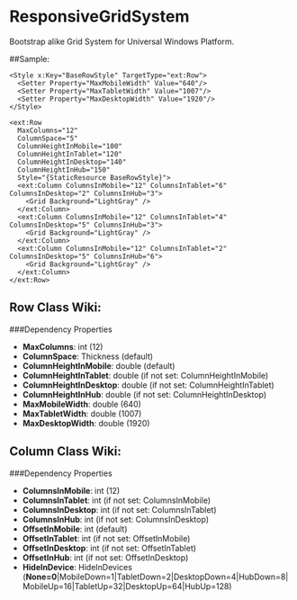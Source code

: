 # ResponsiveGridSystem
Bootstrap alike Grid System for Universal Windows Platform.

##Sample:
```xaml
<Style x:Key="BaseRowStyle" TargetType="ext:Row">
  <Setter Property="MaxMobileWidth" Value="640"/>
  <Setter Property="MaxTabletWidth" Value="1007"/>
  <Setter Property="MaxDesktopWidth" Value="1920"/>
</Style>

<ext:Row 
  MaxColumns="12" 
  ColumnSpace="5" 
  ColumnHeightInMobile="100" 
  ColumnHeightInTablet="120" 
  ColumnHeightInDesktop="140" 
  ColumnHeightInHub="150"
  Style="{StaticResource BaseRowStyle}">
  <ext:Column ColumnsInMobile="12" ColumnsInTablet="6" ColumnsInDesktop="2" ColumnsInHub="3">
    <Grid Background="LightGray" />
  </ext:Column>
  <ext:Column ColumnsInMobile="12" ColumnsInTablet="4" ColumnsInDesktop="5" ColumnsInHub="3">
    <Grid Background="LightGray" />
  </ext:Column>
  <ext:Column ColumnsInMobile="12" ColumnsInTablet="2" ColumnsInDesktop="5" ColumnsInHub="6">
    <Grid Background="LightGray" />
  </ext:Column>
</ext:Row>
```

## Row Class Wiki:
###Dependency Properties
* **MaxColumns**: int (12)
* **ColumnSpace**:  Thickness (default)
* **ColumnHeightInMobile**: double (default)
* **ColumnHeightInTablet**: double (if not set: ColumnHeightInMobile)
* **ColumnHeightInDesktop**: double (if not set: ColumnHeightInTablet)
* **ColumnHeightInHub**: double (if not set: ColumnHeightInDesktop)
* **MaxMobileWidth**: double (640)
* **MaxTabletWidth**: double (1007)
* **MaxDesktopWidth**: double (1920)

## Column Class Wiki:
###Dependency Properties
* **ColumnsInMobile**: int (12)
* **ColumnsInTablet**: int (if not set: ColumnsInMobile)
* **ColumnsInDesktop**: int (if not set: ColumnsInTablet)
* **ColumnsInHub**: int (if not set: ColumnsInDesktop)
* **OffsetInMobile**: int (default)
* **OffsetInTablet**: int (if not set: OffsetInMobile)
* **OffsetInDesktop**: int (if not set: OffsetInTablet)
* **OffsetInHub**: int (if not set: OffsetInDesktop)
* **HideInDevice**: HideInDevices (**None=0**|MobileDown=1|TabletDown=2|DesktopDown=4|HubDown=8|MobileUp=16|TabletUp=32|DesktopUp=64|HubUp=128)
